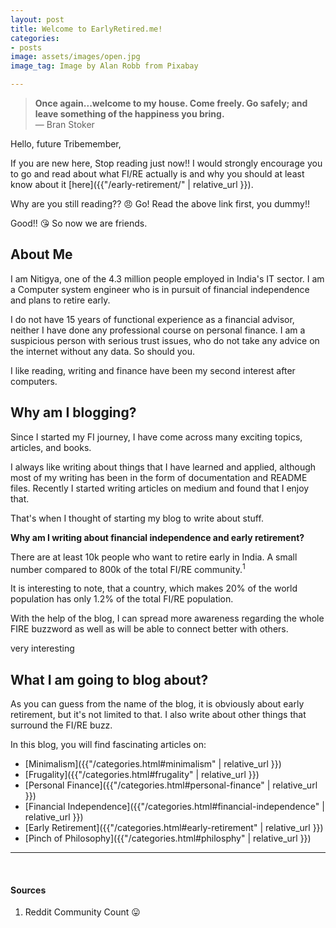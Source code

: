 ```yaml
---
layout: post
title: Welcome to EarlyRetired.me!
categories:
- posts
image: assets/images/open.jpg
image_tag: Image by Alan Robb from Pixabay

---
```

> **Once again...welcome to my house. Come freely. Go safely; and leave something of the happiness you bring.**
> <br>
> — Bran Stoker
> <br>

Hello, future Tribemember,

If you are new here, Stop reading just now!! I would strongly encourage you to go and read about what FI/RE actually is and why you should at least know about it [here]({{"/early-retirement/" | relative_url }}).

Why are you still reading?? :angry: Go! Read the above link first, you dummy!!

Good!! :kissing_heart: So now we are friends.

## About Me

I am Nitigya, one of the 4.3 million people employed in India's IT sector. I am a Computer system engineer who is in pursuit of financial independence and plans to retire early.

I do not have 15 years of functional experience as a financial advisor, neither I have done any professional course on personal finance. I am a suspicious person with serious trust issues, who do not take any advice on the internet without any data. So should you.

I like reading, writing and finance have been my second interest after computers.

## Why am I blogging?

Since I started my FI journey, I have come across many exciting topics, articles, and books.

I always like writing about things that I have learned and applied, although most of my writing has been in the form of documentation and README files. Recently I started writing articles on medium and found that I enjoy that.

That's when I thought of starting my blog to write about stuff.

**Why am I writing about financial independence and early retirement?**

There are at least 10k people who want to retire early in India. A small number compared to 800k of the total FI/RE community.<sup>1</sup>

It is interesting to note, that a country, which makes 20% of the world population has only 1.2% of the total FI/RE population. 

With the help of the blog, I can spread more awareness regarding the whole FIRE buzzword as well as will be able to connect better with others.

very interesting

## What I am going to blog about?

As you can guess from the name of the blog, it is obviously about early retirement, but it's not limited to that. I also write about other things that surround the FI/RE buzz.

In this blog, you will find fascinating articles on:

* [Minimalism]({{"/categories.html#minimalism" | relative_url }})
* [Frugality]({{"/categories.html#frugality" | relative_url }})
* [Personal Finance]({{"/categories.html#personal-finance" | relative_url }})
* [Financial Independence]({{"/categories.html#financial-independence" | relative_url }})
* [Early Retirement]({{"/categories.html#early-retirement" | relative_url }})
* [Pinch of Philosophy]({{"/categories.html#philosphy" | relative_url }})

***

<br> 

#### Sources

1. Reddit Community Count :stuck_out_tongue: